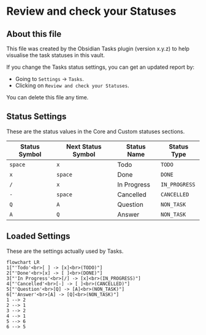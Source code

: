 # Review and check your Statuses

## About this file

This file was created by the Obsidian Tasks plugin (version x.y.z) to help visualise the task statuses in this vault.

If you change the Tasks status settings, you can get an updated report by:

- Going to `Settings` -> `Tasks`.
- Clicking on `Review and check your Statuses`.

You can delete this file any time.

## Status Settings

<!--
Switch to Live Preview or Reading Mode to see the table.
If there are any Markdown formatting characters in status names, such as '*' or '_' Obsidian may only render the table correctly in Reading Mode.
-->

These are the status values in the Core and Custom statuses sections.

| Status Symbol | Next Status Symbol | Status Name | Status Type |
| ----- | ----- | ----- | ----- |
| `space` | `x` | Todo | `TODO` |
| `x` | `space` | Done | `DONE` |
| `/` | `x` | In Progress | `IN_PROGRESS` |
| `-` | `space` | Cancelled | `CANCELLED` |
| `Q` | `A` | Question | `NON_TASK` |
| `A` | `Q` | Answer | `NON_TASK` |

## Loaded Settings

<!-- Switch to Live Preview or Reading Mode to see the diagram. -->

These are the settings actually used by Tasks.

```mermaid
flowchart LR
1["'Todo'<br>[ ] -> [x]<br>(TODO)"]
2["'Done'<br>[x] -> [ ]<br>(DONE)"]
3["'In Progress'<br>[/] -> [x]<br>(IN_PROGRESS)"]
4["'Cancelled'<br>[-] -> [ ]<br>(CANCELLED)"]
5["'Question'<br>[Q] -> [A]<br>(NON_TASK)"]
6["'Answer'<br>[A] -> [Q]<br>(NON_TASK)"]
1 --> 2
2 --> 1
3 --> 2
4 --> 1
5 --> 6
6 --> 5
```
